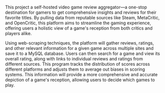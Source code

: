 This project a self-hosted video game review aggregator—a one-stop destination for gamers to get comprehensive insights and reviews for their favorite titles. By pulling data from reputable sources like Steam, MetaCritic, and OpenCritic, this platform aims to streamline the gaming experience, offering users a holistic view of a game's reception from both critics and players alike.

Using web-scraping techniques, the platform will gather reviews, ratings, and other relevant information for a given game across multiple sites and save it to a MySQL database. Users can then search for a game and view its overall rating, along with links to individual reviews and ratings from different sources. This program tracks the distribution of scores across different platforms and adjusts them to average out biases in scoring systems. This information will provide a more comprehensive and accurate depiction of a game's reception, allowing users to decide which games to play.
